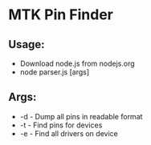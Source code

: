 # MTK Pin Finder

## Usage:
- Download node.js from nodejs.org
- node parser.js [args]

## Args:
  - -d - Dump all pins in readable format
  - -t - Find pins for devices
  - -e - Find all drivers on device
